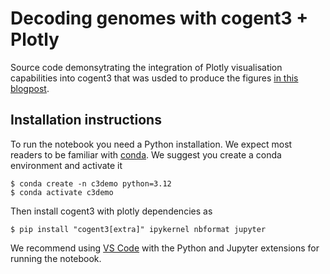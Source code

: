 # Decoding genomes with cogent3 + Plotly

Source code demonsytrating the integration of Plotly visualisation capabilities into cogent3 that was usded to produce the figures [in this blogpost](https://plotly.com/blog/decoding-genomes-cogent3-plotly/).

## Installation instructions

To run the notebook you need a Python installation. We expect most readers to be familiar with [conda](https://docs.anaconda.com/miniconda/miniconda-install/). We suggest you create a conda environment and activate it

```
$ conda create -n c3demo python=3.12
$ conda activate c3demo
```

Then install cogent3 with plotly dependencies as 
```
$ pip install "cogent3[extra]" ipykernel nbformat jupyter
```

We recommend using [VS Code](https://code.visualstudio.com) with the Python and Jupyter extensions for running the notebook.
